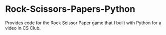 # Rock-Scissors-Papers-Python
Provides code for the Rock Scissor Paper game that I built with Python for a video in CS Club.
